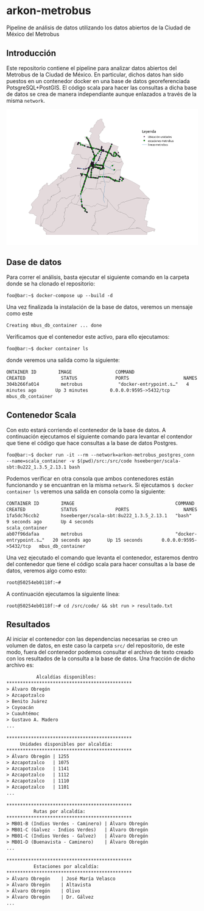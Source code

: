 # arkon-metrobus
 Pipeline de análisis de datos utilizando los datos abiertos de la Ciudad de México del Metrobus

## Introducción

Este repositorio contiene el pipeline para analizar datos abiertos del Metrobus de la Ciudad de México. En particular, dichos datos han sido puestos en un contenedor docker en una base de datos georeferenciada PotsgreSQL+PostGIS. El código scala para hacer las consultas a dicha base de datos se crea de manera independiante aunque enlazados a través de la misma `network`. 


![image](https://github.com/robmartz/arkon-metrobus/blob/master/image/metrobus2.png?raw=true)


## Dase de datos

Para correr el análisis, basta ejecutar el siguiente comando en la carpeta donde se ha clonado el repositorio:

```console
foo@bar:~$ docker-compose up --build -d
```
Una vez finalizada la instalación de la base de datos, veremos un mensaje como este

```console
Creating mbus_db_container ... done
```

Verificamos que el contenedor este activo, para ello ejecutamos:

```console
foo@bar:~$ docker container ls 
```
donde veremos una salida como la siguiente:

```console
ONTAINER ID        IMAGE                COMMAND                  CREATED             STATUS              PORTS                    NAMES
304b266fa014        metrobus             "docker-entrypoint.s…"   4 minutes ago       Up 3 minutes        0.0.0.0:9595->5432/tcp   mbus_db_container
```

## Contenedor Scala

Con esto estará corriendo el contenedor de la base de datos. A continuación ejecutamos el siguiente comando para levantar el contendor que tiene el código que hace consultas a la base de datos Postgres.

```console
foo@bar:~$ docker run -it --rm --network=arkon-metrobus_postgres_conn --name=scala_container -v $(pwd)/src:/src/code hseeberger/scala-sbt:8u222_1.3.5_2.13.1 bash
```
Podemos verificar en otra consola que ambos contenedores están funcionando y se encuantran en la misma `network`. Si ejecutamos `$ docker container ls` veremos una salida en consola como la siguiente:

```console
CONTAINER ID        IMAGE                                     COMMAND                  CREATED             STATUS              PORTS                    NAMES
1fa5dc76ccb2        hseeberger/scala-sbt:8u222_1.3.5_2.13.1   "bash"                   9 seconds ago       Up 4 seconds                                 scala_container
ab07f96dafaa        metrobus                                  "docker-entrypoint.s…"   20 seconds ago      Up 15 seconds       0.0.0.0:9595->5432/tcp   mbus_db_container
```

Una vez ejecutado el comando que levanta el contenedor, estaremos dentro del contenedor que tiene el código scala para hacer consultas a la base de datos, veremos algo como esto:

```console
root@50254eb0118f:~#
```
A continuación ejecutamos la siguiente línea: 

```console
root@50254eb0118f:~# cd /src/code/ && sbt run > resultado.txt
```

## Resultados

Al iniciar el contenedor con las dependencias necesarias se creo un volumen de datos, en este caso la carpeta `src/` del repositorio, de este modo, fuera del contenedor podemos consultar el archivo de texto creado con los resultados de la consulta a la base de datos. Una fracción de dicho archivo es:

```**********************************************
           Alcaldías disponibles:  
**********************************************
> Álvaro Obregón
> Azcapotzalco
> Benito Juárez
> Coyoacán
> Cuauhtémoc
> Gustavo A. Madero
...

**********************************************
     Unidades disponibles por alcaldía:       
**********************************************
> Álvaro Obregón | 1255
> Azcapotzalco 	 | 1075
> Azcapotzalco 	 | 1141
> Azcapotzalco 	 | 1112
> Azcapotzalco 	 | 1110
> Azcapotzalco 	 | 1101
...

**********************************************
          Rutas por alcaldía:            
**********************************************
> MB01-B (Indios Verdes - Caminero) | Álvaro Obregón
> MB01-C (Galvez - Indios Verdes)   | Álvaro Obregón
> MB01-C (Indios Verdes - Galvez)   | Álvaro Obregón
> MB01-D (Buenavista - Caminero)    | Álvaro Obregón
...

**********************************************
          Estaciones por alcaldía:            
**********************************************
> Álvaro Obregón 	| José María Velasco
> Álvaro Obregón 	| Altavista
> Álvaro Obregón 	| Olivo
> Álvaro Obregón 	| Dr. Gálvez
...
```




